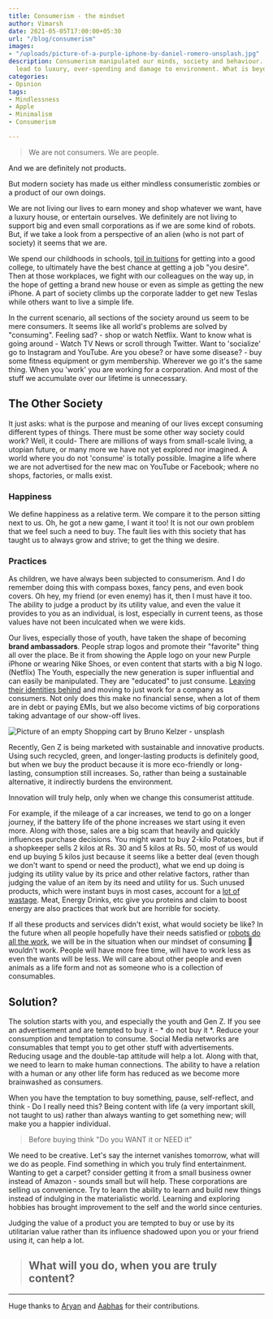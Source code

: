 ```yaml
---
title: Consumerism - the mindset
author: Vimarsh
date: 2021-05-05T17:00:00+05:30
url: "/blog/consumerism"
images:
- "/uploads/picture-of-a-purple-iphone-by-daniel-romero-unsplash.jpg"
description: Consumerism manipulated our minds, society and behaviour. How desires
  lead to luxury, over-spending and damage to environment. What is beyond consumption?
categories:
- Opinion
tags:
- Mindlessness
- Apple
- Minimalism
- Consumerism

---
```

> We are not consumers. We are people.

And we are definitely not products.

But modern society has made us either mindless consumeristic zombies or a product of our own doings.

We are not living our lives to earn money and shop whatever we want, have a luxury house, or entertain ourselves. We definitely are not living to support big and even small corporations as if we are some kind of robots. But, if we take a look from a perspective of an alien (who is not part of society) it seems that we are.

We spend our childhoods in schools, [toil in tuitions](https://www.vimarsh.info/blog/tuitions) for getting into a good college, to ultimately have the best chance at getting a job "you desire". Then at those workplaces, we fight with our colleagues on the way up, in the hope of getting a brand new house or even as simple as getting the new iPhone. A part of society climbs up the corporate ladder to get new Teslas while others want to live a simple life.

In the current scenario, all sections of the society around us seem to be mere consumers. It seems like all world's problems are solved by "consuming". Feeling sad? - shop or watch Netflix. Want to know what is going around - Watch TV News or scroll through Twitter. Want to 'socialize' go to Instagram and YouTube. Are you obese? or have some disease? - buy some fitness equipment or gym membership. Wherever we go it's the same thing. When you 'work' you are working for a corporation. And most of the stuff we accumulate over our lifetime is unnecessary.

## The Other Society

It just asks: what is the purpose and meaning of our lives except consuming different types of things. There must be some other way society could work? Well, it could- There are millions of ways from small-scale living, a utopian future, or many more we have not yet explored nor imagined. A world where you do not 'consume' is totally possible. Imagine a life where we are not advertised for the new mac on YouTube or Facebook; where no shops, factories, or malls exist.

### Happiness

We define happiness as a relative term. We compare it to the person sitting next to us. Oh, he got a new game, I want it too! It is not our own problem that we feel such a need to buy. The fault lies with this society that has taught us to always grow and strive; to get the thing we desire.

### Practices

As children, we have always been subjected to consumerism. And I do remember doing this with compass boxes, fancy pens, and even book covers. Oh hey, my friend (or even enemy) has it, then I must have it too. The ability to judge a product by its utility value, and even the value it provides to you as an individual, is lost, especially in current teens, as those values have not been inculcated when we were kids.

Our lives, especially those of youth, have taken the shape of becoming **brand ambassadors**. People strap logos and promote their "favorite" thing all over the place. Be it from showing the Apple logo on your new Purple iPhone or wearing Nike Shoes, or even content that starts with a big N logo. (Netflix) The Youth, especially the new generation is super influential and can easily be manipulated. They are "educated" to just consume. [Leaving their identities behind](https://www.vimarsh.info/blog/youth-and-essence-of-individuality/) and moving to just work for a company as consumers. Not only does this make no financial sense, when a lot of them are in debt or paying EMIs, but we also become victims of big corporations taking advantage of our show-off lives.

![Picture of an empty Shopping cart by Bruno Kelzer - unsplash](/uploads/picture-of-an-empty-shopping-cart-by-bruno-kelzer-unsplash.jpg "Picture of an empty Shopping cart by Bruno Kelzer - unsplash")

Recently, Gen Z is being marketed with sustainable and innovative products. Using such recycled, green, and longer-lasting products is definitely good, but when we buy the product because it is more eco-friendly or long-lasting, consumption still increases. So, rather than being a sustainable alternative, it indirectly burdens the environment.

Innovation will truly help, only when we change this consumerist attitude.

For example, if the mileage of a car increases, we tend to go on a longer journey, if the battery life of the phone increases we start using it even more. Along with those, sales are a big scam that heavily and quickly influences purchase decisions. You might want to buy 2-kilo Potatoes, but if a shopkeeper sells 2 kilos at Rs. 30 and 5 kilos at Rs. 50, most of us would end up buying 5 kilos just because it seems like a better deal (even though we don't want to spend or need the product), what we end up doing is judging its utility value by its price and other relative factors, rather than judging the value of an item by its need and utility for us. Such unused products, which were instant buys in most cases, account for a [lot of wastage](https://scitechdaily.com/food-waste-study-reveals-much-fridge-food-goes-there-to-die/). Meat, Energy Drinks, etc give you proteins and claim to boost energy are also practices that work but are horrible for society.

If all these products and services didn't exist, what would society be like? In the future when all people hopefully have their needs satisfied or [robots do all the work](https://www.vimarsh.info/blog/what-if-robots-do-all-the-work/), we will be in the situation when our mindset of consuming 💩 wouldn't work. People will have more free time, will have to work less as even the wants will be less. We will care about other people and even animals as a life form and not as someone who is a collection of consumables.

## Solution?

The solution starts with you, and especially the youth and Gen Z. If you see an advertisement and are tempted to buy it - * do not buy it *. Reduce your consumption and temptation to consume. Social Media networks are consumables that tempt you to get other stuff with advertisements. Reducing usage and the double-tap attitude will help a lot. Along with that, we need to learn to make human connections. The ability to have a relation with a human or any other life form has reduced as we become more brainwashed as consumers.

When you have the temptation to buy something, pause, self-reflect, and think - Do I really need this? Being content with life (a very important skill, not taught to us) rather than always wanting to get something new; will make you a happier individual.

> Before buying think "Do you WANT it or NEED it"

We need to be creative. Let's say the internet vanishes tomorrow, what will we do as people. Find something in which you truly find entertainment. Wanting to get a carpet? consider getting it from a small business owner instead of Amazon - sounds small but will help. These corporations are selling us convenience. Try to learn the ability to learn and build new things instead of indulging in the materialistic world. Learning and exploring hobbies has brought improvement to the self and the world since centuries.

Judging the value of a product you are tempted to buy or use by its utilitarian value rather than its influence shadowed upon you or your friend using it, can help a lot.

> ## **What will you do, when you are truly content?**

***

Huge thanks to [Aryan](https://aryantiwari.com/?utm_source=vimarsh) and [Aabhas](https://aabhass.in/?utm_source=vimarsh) for their contributions.